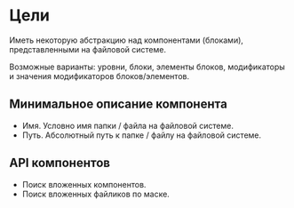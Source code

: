 # Цели

Иметь некоторую абстракцию над компонентами (блоками), представленными на файловой системе.

Возможные варианты: уровни, блоки, элементы блоков, модификаторы и значения модификаторов блоков/элементов.

## Минимальное описание компонента

* Имя. Условно имя папки / файла на файловой системе.
* Путь. Абсолютный путь к папке / файлу на файловой системе.

## API компонентов

* Поиск вложенных компонентов.
* Поиск вложенных файликов по маске.
